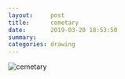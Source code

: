 ```yaml
---
layout:     post
title:      cemetary
date:       2019-03-20 18:53:50
summary:    
categories: drawing
---
```

![cemetary](/images/diary/cemetary.png ".")

